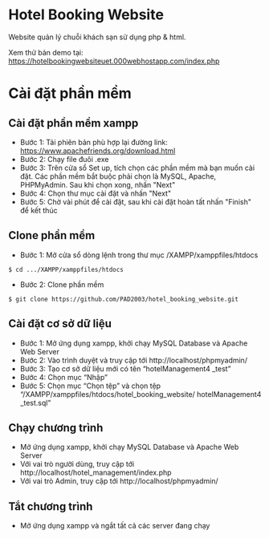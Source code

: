 # Hotel Booking Website
Website quản lý chuỗi khách sạn sử dụng php &amp; html. 

Xem thử bản demo tại: https://hotelbookingwebsiteuet.000webhostapp.com/index.php

# Cài đặt phần mềm

## Cài đặt phần mềm xampp
-	Bước 1: Tải phiên bản phù hợp lại đường link: https://www.apachefriends.org/download.html
-	Bước 2: Chạy file đuôi .exe
-	Bước 3: Trên cửa sổ Set up, tích chọn các phần mềm mà bạn muốn cài đặt. Các phần mềm bắt buộc phải chọn là MySQL, Apache, PHPMyAdmin. Sau khi chọn xong, nhấn "Next"
-	Bước 4: Chọn thư mục cài đặt và nhấn "Next"
-	Bước 5: Chờ vài phút để cài đặt, sau khi cài đặt hoàn tất nhấn "Finish" để kết thúc

## Clone phần mềm
-	Bước 1: Mở cửa sổ dòng lệnh trong thư mục /XAMPP/xamppfiles/htdocs
```
$ cd .../XAMPP/xamppfiles/htdocs

```
-	Bước 2: Clone phần mềm
```
$ git clone https://github.com/PAD2003/hotel_booking_website.git

```

## Cài đặt cơ sở dữ liệu
-	Bước 1: Mở ứng dụng xampp, khởi chạy MySQL Database và Apache Web Server
-	Bước 2: Vào trình duyệt và truy cập tới http://localhost/phpmyadmin/
-	Bước 3: Tạo cơ sở dữ liệu mới có tên “hotelManagement4 _test”
-	Bước 4: Chọn mục “Nhập”
-	Bước 5: Chọn mục “Chọn tệp” và chọn tệp “/XAMPP/xamppfiles/htdocs/hotel_booking_website/ hotelManagement4 _test.sql”

## Chạy chương trình
-	Mở ứng dụng xampp, khởi chạy MySQL Database và Apache Web Server
-	Với vai trò người dùng, truy cập tới http://localhost/hotel_management/index.php
-	Với vai trò Admin, truy cập tới http://localhost/phpmyadmin/

## Tắt chương trình
-	Mở ứng dụng xampp và ngắt tất cả các server đang chạy

